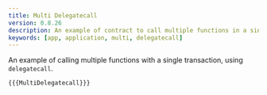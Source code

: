 ```yaml
---
title: Multi Delegatecall
version: 0.8.26
description: An example of contract to call multiple functions in a single transaction
keywords: [app, application, multi, delegatecall]
---
```


An example of calling multiple functions with a single transaction, using `delegatecall`.

```solidity
{{{MultiDelegatecall}}}
```
